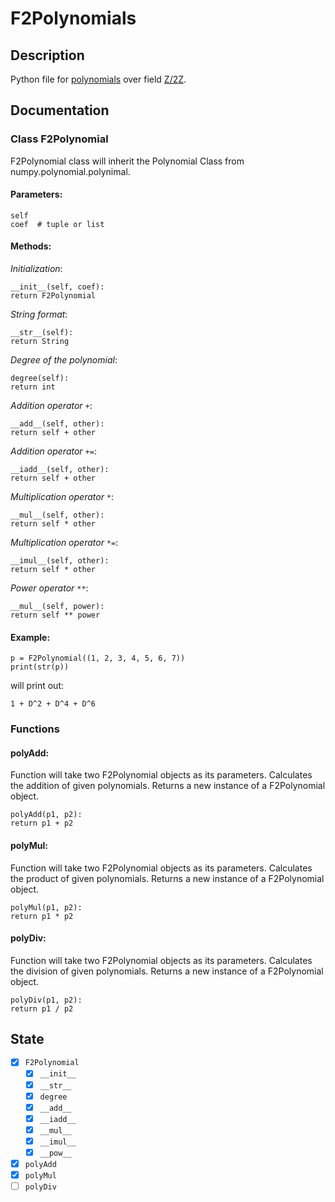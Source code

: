 # F2Polynomials

## Description

Python file for [polynomials](https://numpy.org/devdocs/reference/routines.polynomials.polynomial.html) over field [Z/2Z](https://en.wikipedia.org/wiki/GF(2)).

## Documentation

### Class F2Polynomial

  F2Polynomial class will inherit the Polynomial Class from numpy.polynomial.polynimal.
  
  #### Parameters:
  ```
  self
  coef  # tuple or list
  ```
  
  #### Methods:
  
  _Initialization_:
  ```
  __init__(self, coef):
  return F2Polynomial
  ```
  
  _String format_:
  ```
  __str__(self):
  return String
  ```
  
  _Degree of the polynomial_:
  ```
  degree(self):
  return int
  ```
  
  _Addition operator_ `+`:
  ```
  __add__(self, other):
  return self + other
  ```
  
  _Addition operator_ `+=`:
  ```
  __iadd__(self, other):
  return self + other
  ```
  
  _Multiplication operator_ `*`:
  ```
  __mul__(self, other):
  return self * other
  ```
  
  _Multiplication operator_ `*=`:
  ```
  __imul__(self, other):
  return self * other
  ```
  
  _Power operator_ `**`:
  ```
  __mul__(self, power):
  return self ** power
  ```
  
  #### Example:
  
  ```
  p = F2Polynomial((1, 2, 3, 4, 5, 6, 7))
  print(str(p))
  ```
  
  will print out:
  
  `1 + D^2 + D^4 + D^6`

### Functions

#### polyAdd:

Function will take two F2Polynomial objects as its parameters. Calculates the addition of given polynomials. Returns a new instance of a F2Polynomial object.

```
polyAdd(p1, p2):
return p1 + p2
```

#### polyMul:

Function will take two F2Polynomial objects as its parameters. Calculates the product of given polynomials. Returns a new instance of a F2Polynomial object.

```
polyMul(p1, p2):
return p1 * p2
```

#### polyDiv:

Function will take two F2Polynomial objects as its parameters. Calculates the division of given polynomials. Returns a new instance of a F2Polynomial object.

```
polyDiv(p1, p2):
return p1 / p2
```

## State
- [x] `F2Polynomial`
  - [x] `__init__`
  - [x] `__str__`
  - [x] `degree`
  - [x] `__add__`
  - [x] `__iadd__`
  - [x] `__mul__`
  - [x] `__imul__`
  - [x] `__pow__`
- [x] `polyAdd`
- [x] `polyMul`
- [ ] `polyDiv`
